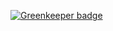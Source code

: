 
[![Greenkeeper badge](https://badges.greenkeeper.io/wafaagamal/apollo.svg)](https://greenkeeper.io/)
